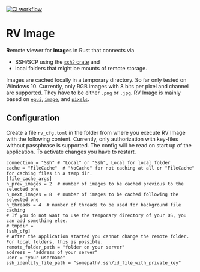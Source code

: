 [![CI workflow](https://github.com/bertiqwerty/rvimage/actions/workflows/rust.yml/badge.svg)](https://github.com/bertiqwerty/rvimage)
# RV Image
**R**emote **v**iewer for **image**s in Rust that connects via 

* SSH/SCP using the [`ssh2` crate](https://crates.io/crates/ssh2) and 
* local folders that might be mounts of remote storage. 

Images are cached locally in a temporary directory. So far only tested on Windows 10. Currently, only RGB images with 8 bits per pixel and channel are supported. They have to be either `.png` or `.jpg`. RV Image is mainly based on [`egui`](https://crates.io/crates/egui), [`image`](https://crates.io/crates/image), and [`pixels`](https://crates.io/crates/pixels).


## Configuration
Create a file `rv_cfg.toml` in the folder from where you execute RV Image with the following content. Currently, only authorization with key-files without passphrase is supported. The config will be read on start up of the application. To activate changes you have to restart.
```
connection = "Ssh" # "Local" or "Ssh", Local for local folder
cache = "FileCache"  # "NoCache" for not caching at all or "FileCache" for caching files in a temp dir.
[file_cache_args]
n_prev_images = 2  # number of images to be cached previous to the selected one
n_next_images = 8  # number of images to be cached following the selected one
n_threads = 4  # number of threads to be used for background file caching
# If you do not want to use the temporary directory of your OS, you can add something else.
# tmpdir = 
[ssh_cfg]             
# After the application started you cannot change the remote folder. For local folders, this is possible. 
remote_folder_path = "folder on your server"
address = "address of your server"
user = "your username"
ssh_identity_file_path = "somepath/.ssh/id_file_with_private_key"
```
